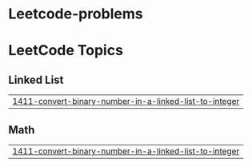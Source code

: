 # Leetcode-problems
<!---LeetCode Topics Start-->
# LeetCode Topics
## Linked List
|  |
| ------- |
| [1411-convert-binary-number-in-a-linked-list-to-integer](https://github.com/Nandinisadu/Leetcode-problems/tree/master/1411-convert-binary-number-in-a-linked-list-to-integer) |
## Math
|  |
| ------- |
| [1411-convert-binary-number-in-a-linked-list-to-integer](https://github.com/Nandinisadu/Leetcode-problems/tree/master/1411-convert-binary-number-in-a-linked-list-to-integer) |
<!---LeetCode Topics End-->
